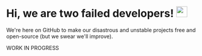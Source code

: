 # Hi, we are two failed developers! <img src="https://media.giphy.com/media/hvRJCLFzcasrR4ia7z/giphy.gif" width="29px" height="29px">

We're here on GitHub to make our disastrous and unstable projects free and open-source (but we swear we'll improve).

WORK IN PROGRESS
